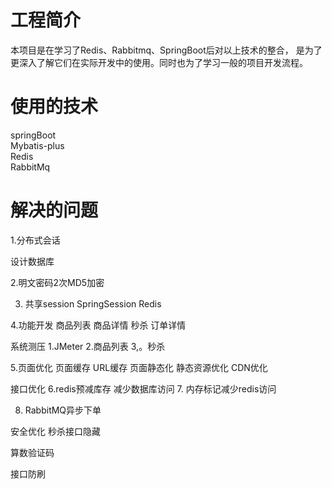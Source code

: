 # 工程简介
本项目是在学习了Redis、Rabbitmq、SpringBoot后对以上技术的整合，
是为了更深入了解它们在实际开发中的使用。同时也为了学习一般的项目开发流程。


# 使用的技术

springBoot <br>
Mybatis-plus <br>
Redis <br>
RabbitMq <br>


# 解决的问题

1.分布式会话 


   
   设计数据库
   
   2.明文密码2次MD5加密
   
  3. 共享session  SpringSession  Redis
   
  4.功能开发 商品列表  商品详情  秒杀  订单详情
  
  
  系统测压  1.JMeter 2.商品列表  3,。秒杀
  
  
  5.页面优化  页面缓存 URL缓存  页面静态化  静态资源优化  CDN优化
  
  
  
  接口优化 
  6.redis预减库存 减少数据库访问
 7. 内存标记减少redis访问
  
8. RabbitMQ异步下单
 
 
 
 安全优化
 秒杀接口隐藏
 
 算数验证码
 
 接口防刷
 
 